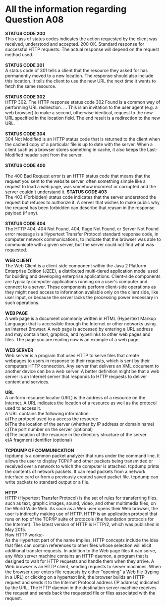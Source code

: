 # All the information regarding Question A08
**STATUS CODE 200** </br>
This class of status codes indicates the action requested by the client was received, understood and accepted. 200 OK. Standard response for successful HTTP requests. The actual response will depend on the request method used.</br></br>
**STATUS CODE 301** </br>
A status code of 301 tells a client that the resource they asked for has permanently moved to a new location. The response should also include this location. It tells the client to use the new URL the next time it wants to fetch the same resource.</br></br>
**STATUS CODE 302** </br>
HTTP 302. The HTTP response status code 302 Found is a common way of performing URL redirection. ... This is an invitation to the user agent (e.g. a web browser) to make a second, otherwise identical, request to the new URL specified in the location field. The end result is a redirection to the new URL.</br></br>
**STATUS CODE 304**</br>
304 Not Modified is an HTTP status code that is returned to the client when the cached copy of a particular file is up to date with the server. When a client such as a browser stores something in cache, it also keeps the Last-Modified header sent from the server.</br></br>
**STATUS CODE 400**</br></br>
The 400 Bad Request error is an HTTP status code that means that the request you sent to the website server, often something simple like a request to load a web page, was somehow incorrect or corrupted and the server couldn't understand it.
**STATUS CODE 403**</br>
The 403 (Forbidden) status code indicates that the server understood the request but refuses to authorize it. A server that wishes to make public why the request has been forbidden can describe that reason in the response payload (if any).</br></br>
**STATUS CODE 404**</br> 
The HTTP 404, 404 Not Found, 404, Page Not Found, or Server Not Found error message is a Hypertext Transfer Protocol standard response code, in computer network communications, to indicate that the browser was able to communicate with a given server, but the server could not find what was requested.</br></br>
**WEB CLIENT**</br>
The Web Client is a client-side component within the Java 2 Platform Enterprise Edition (J2EE), a distributed multi-tiered application model used for building and developing enterprise applications. Client-side components are typically computer applications running on a user's computer and connect to a server. These components perform client-side operations as they might need access to information available only on the client side, like user input, or because the server lacks the processing power necessary in such operations.</br></br>
**WEB PAGE**</br>
A web page is a document commonly written in HTML (Hypertext Markup Language) that is accessible through the Internet or other networks using an Internet Browser. A web page is accessed by entering a URL address and may contain text, graphics, and hyperlinks to other web pages and files. The page you are reading now is an example of a web page.</br></br>
**WEB SERVER**</br>
Web server is a program that uses HTTP to serve files that create webpages to users in response to their requests, which is sent by their computers HTTP connection. Any server that delivers an XML document to another device can be a web server. A better definition might be that a web server is an Internet server that responds to HTTP requests to deliver content and services.</br></br>
**URL** </br>
A uniform resource locator (URL) is the address of a resource on the Internet. A URL indicates the location of a resource as well as the protocol used to access it.</br>
A URL contains the following information:</br>
a)The protocol used to a access the resource</br>
b)The the location of the server (whether by IP address or domain name)</br>
c)The port number on the server (optional)</br>
d)The location of the resource in the directory structure of the server</br>
e)A fragment identifier (optional)</br></br>
**TCPDUMP OF COMMUNICATION**</br>
tcpdump is a common packet analyzer that runs under the command line. It allows the user to display TCP/IP and other packets being transmitted or received over a network to which the computer is attached. tcpdump prints the contents of network packets. It can read packets from a network interface card or from a previously created saved packet file. tcpdump can write packets to standard output or a file.</br></br>
**HTTP**</br>
HTTP (Hypertext Transfer Protocol) is the set of rules for transferring files, such as text, graphic images, sound, video, and other multimedia files, on the World Wide Web. As soon as a Web user opens their Web browser, the user is indirectly making use of HTTP. HTTP is an application protocol that runs on top of the TCP/IP suite of protocols (the foundation protocols for the Internet). The latest version of HTTP is HTTP/2, which was published in May 2015.</br>
How HTTP works:-</br>
As the Hypertext part of the name implies, HTTP concepts include the idea that files can contain references to other files whose selection will elicit additional transfer requests. In addition to the Web page files it can serve, any Web server machine contains an HTTP daemon, a program that is designed to wait for HTTP requests and handle them when they arrive. A Web browser is an HTTP client, sending requests to server machines. When the browser user enters file requests by either "opening" a Web file (typing in a URL) or clicking on a hypertext link, the browser builds an HTTP request and sends it to the Internet Protocol address (IP address) indicated by the URL. The HTTP daemon in the destination server machine receives the request and sends back the requested file or files associated with the request.</br></br>
